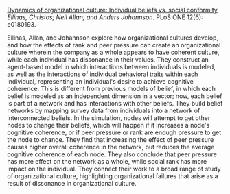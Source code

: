 [Dynamics of organizational culture: Individual
beliefs vs. social conformity](http://journals.plos.org/plosone/article/file?id=10.1371/journal.pone.0180193&type=printable)  
*Ellinas, Christos; Neil Allan; and Anders Johannson.* PLoS ONE 12(6): e0180193.

Ellinas, Allan, and Johannson explore how organizational cultures develop, and how the effects of rank and peer pressure can create an organizational culture wherein the company as a whole appears to have coherent culture, while each individual has dissonance in their values. They construct an agent-based model in which interactions between individuals is modeled, as well as the interactions of individual behavioral traits within each individual, representing an individual's desire to achieve cognitive coherence. This is different from previous models of belief, in which each belief is modeled as an independent dimension in a vector; now, each belief is part of a network and has interactions with other beliefs. They build belief networks by mapping survey data from individuals into a network of interconnected beliefs. In the simulation, nodes will attempt to get other nodes to change their beliefs, which will happen if it increases a node's cognitive coherence, or if peer pressure or rank are enough pressure to get the node to change. They find that increasing the effect of peer pressure causes higher overall coherence in the network, but reduces the average cognitive coherence of each node. They also conclude that peer pressure has more effect on the network as a whole, while social rank has more impact on the individual. They connect their work to a broad range of study of organizational culture, highlighting organizational failures that arise as a result of dissonance in organizational culture.

